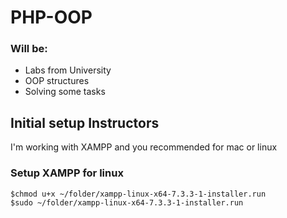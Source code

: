 # PHP-OOP
### Will be:
- Labs from University
- OOP structures
- Solving some tasks

## Initial setup Instructors
I'm working with XAMPP and you recommended for mac or linux

### Setup XAMPP for linux 
```
$chmod u+x ~/folder/xampp-linux-x64-7.3.3-1-installer.run
$sudo ~/folder/xampp-linux-x64-7.3.3-1-installer.run
```

